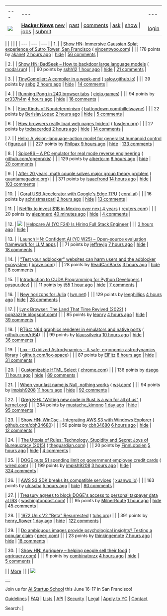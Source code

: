 |     |     |     |
| --- | --- | --- |
| |     |     |     |
| --- | --- | --- |
| [![](https://news.ycombinator.com/y18.svg)](https://news.ycombinator.com/) | **[Hacker News](https://news.ycombinator.com/news)** [new](https://news.ycombinator.com/newest) \| [past](https://news.ycombinator.com/front) \| [comments](https://news.ycombinator.com/newcomments) \| [ask](https://news.ycombinator.com/ask) \| [show](https://news.ycombinator.com/show) \| [jobs](https://news.ycombinator.com/jobs) \| [submit](https://news.ycombinator.com/submit) | [login](https://news.ycombinator.com/login?goto=news) | |

| |     |     |     |
| --- | --- | --- |
| 1. |  | [Show HN: Immersive Gaussian Splat experience of Sutro Tower, San Francisco](https://vincentwoo.com/3d/sutro_tower/) ( [vincentwoo.com](https://news.ycombinator.com/from?site=vincentwoo.com)) |
|  | 178 points by [akanet](https://news.ycombinator.com/user?id=akanet) [2 hours ago](https://news.ycombinator.com/item?id=43120582) \| [hide](https://news.ycombinator.com/hide?id=43120582&goto=news) \| [56 comments](https://news.ycombinator.com/item?id=43120582) |

| 2. |  | [Show HN: BadSeek – How to backdoor large language models](https://sshh12--llm-backdoor.modal.run/) ( [modal.run](https://news.ycombinator.com/from?site=modal.run)) |
|  | 60 points by [sshh12](https://news.ycombinator.com/user?id=sshh12) [1 hour ago](https://news.ycombinator.com/item?id=43121383) \| [hide](https://news.ycombinator.com/hide?id=43121383&goto=news) \| [21 comments](https://news.ycombinator.com/item?id=43121383) |

| 3. |  | [TinyCompiler: A compiler in a week-end](https://ssloy.github.io/tinycompiler/) ( [ssloy.github.io](https://news.ycombinator.com/from?site=ssloy.github.io)) |
|  | 39 points by [sebg](https://news.ycombinator.com/user?id=sebg) [2 hours ago](https://news.ycombinator.com/item?id=43120873) \| [hide](https://news.ycombinator.com/hide?id=43120873&goto=news) \| [14 comments](https://news.ycombinator.com/item?id=43120873) |

| 4. |  | [Running Pong in 240 browser tabs](https://eieio.games/blog/running-pong-in-240-browser-tabs/) ( [eieio.games](https://news.ycombinator.com/from?site=eieio.games)) |
|  | 94 points by [pr337h4m](https://news.ycombinator.com/user?id=pr337h4m) [4 hours ago](https://news.ycombinator.com/item?id=43119086) \| [hide](https://news.ycombinator.com/hide?id=43119086&goto=news) \| [16 comments](https://news.ycombinator.com/item?id=43119086) |

| 5. |  | [Five Kinds of Nondeterminism](https://buttondown.com/hillelwayne/archive/five-kinds-of-nondeterminism/) ( [buttondown.com/hillelwayne](https://news.ycombinator.com/from?site=buttondown.com/hillelwayne)) |
|  | 22 points by [BerislavLopac](https://news.ycombinator.com/user?id=BerislavLopac) [2 hours ago](https://news.ycombinator.com/item?id=43107317) \| [hide](https://news.ycombinator.com/hide?id=43107317&goto=news) \| [5 comments](https://news.ycombinator.com/item?id=43107317) |

| 6. |  | [How browsers really load web pages \[video\]](https://fosdem.org/2025/schedule/event/fosdem-2025-4852-how-browsers-really-load-web-pages/) ( [fosdem.org](https://news.ycombinator.com/from?site=fosdem.org)) |
|  | 27 points by [todsacerdoti](https://news.ycombinator.com/user?id=todsacerdoti) [2 hours ago](https://news.ycombinator.com/item?id=43081678) \| [hide](https://news.ycombinator.com/hide?id=43081678&goto=news) \| [14 comments](https://news.ycombinator.com/item?id=43081678) |

| 7. |  | [Helix: A vision-language-action model for generalist humanoid control](https://www.figure.ai/news/helix) ( [figure.ai](https://news.ycombinator.com/from?site=figure.ai)) |
|  | 227 points by [Philpax](https://news.ycombinator.com/user?id=Philpax) [9 hours ago](https://news.ycombinator.com/item?id=43115079) \| [hide](https://news.ycombinator.com/hide?id=43115079&goto=news) \| [133 comments](https://news.ycombinator.com/item?id=43115079) |

| 8. |  | [Spice86 – A PC emulator for real mode reverse engineering](https://github.com/OpenRakis/Spice86) ( [github.com/openrakis](https://news.ycombinator.com/from?site=github.com/openrakis)) |
|  | 129 points by [alberto-m](https://news.ycombinator.com/user?id=alberto-m) [8 hours ago](https://news.ycombinator.com/item?id=43116112) \| [hide](https://news.ycombinator.com/hide?id=43116112&goto=news) \| [20 comments](https://news.ycombinator.com/item?id=43116112) |

| 9. |  | [After 20 years, math couple solves major group theory problem](https://www.quantamagazine.org/after-20-years-math-couple-solves-major-group-theory-problem-20250219/) ( [quantamagazine.org](https://news.ycombinator.com/from?site=quantamagazine.org)) |
|  | 371 points by [isaacfrond](https://news.ycombinator.com/user?id=isaacfrond) [14 hours ago](https://news.ycombinator.com/item?id=43113024) \| [hide](https://news.ycombinator.com/hide?id=43113024&goto=news) \| [103 comments](https://news.ycombinator.com/item?id=43113024) |

| 10. |  | [Coral USB Accelerator with Google's Edge TPU](https://coral.ai/products/accelerator) ( [coral.ai](https://news.ycombinator.com/from?site=coral.ai)) |
|  | 16 points by [achristmascarl](https://news.ycombinator.com/user?id=achristmascarl) [2 hours ago](https://news.ycombinator.com/item?id=43089727) \| [hide](https://news.ycombinator.com/hide?id=43089727&goto=news) \| [13 comments](https://news.ycombinator.com/item?id=43089727) |

| 11. |  | [Netflix to invest $1B in Mexico over next 4 years](https://www.reuters.com/business/media-telecom/netflix-invest-1-billion-mexico-over-next-4-years-2025-02-20/) ( [reuters.com](https://news.ycombinator.com/from?site=reuters.com)) |
|  | 20 points by [alephnerd](https://news.ycombinator.com/user?id=alephnerd) [40 minutes ago](https://news.ycombinator.com/item?id=43121905) \| [hide](https://news.ycombinator.com/hide?id=43121905&goto=news) \| [4 comments](https://news.ycombinator.com/item?id=43121905) |

| 12. | ![](https://news.ycombinator.com/s.gif) | [Helpcare AI (YC F24) Is Hiring Full Stack Engineer](https://news.ycombinator.com/item?id=43120130) |
|  | [3 hours ago](https://news.ycombinator.com/item?id=43120130) \| [hide](https://news.ycombinator.com/hide?id=43120130&goto=news) |

| 13. |  | [Launch HN: Confident AI (YC W25) – Open-source evaluation framework for LLM apps](https://news.ycombinator.com/item?id=43116633) |
|  | 71 points by [jeffreyip](https://news.ycombinator.com/user?id=jeffreyip) [7 hours ago](https://news.ycombinator.com/item?id=43116633) \| [hide](https://news.ycombinator.com/hide?id=43116633&goto=news) \| [18 comments](https://news.ycombinator.com/item?id=43116633) |

| 14. |  | ["Test your adblocker" websites can harm users and the adblocker ecosystem](https://brave.com/blog/adblocker-testing-websites-harm-users/) ( [brave.com](https://news.ycombinator.com/from?site=brave.com)) |
|  | 28 points by [ReadCarlBarks](https://news.ycombinator.com/user?id=ReadCarlBarks) [3 hours ago](https://news.ycombinator.com/item?id=43120186) \| [hide](https://news.ycombinator.com/hide?id=43120186&goto=news) \| [8 comments](https://news.ycombinator.com/item?id=43120186) |

| 15. |  | [Introduction to CUDA Programming for Python Developers](https://www.pyspur.dev/blog/introduction_cuda_programming) ( [pyspur.dev](https://news.ycombinator.com/from?site=pyspur.dev)) |
|  | 11 points by [t55](https://news.ycombinator.com/user?id=t55) [1 hour ago](https://news.ycombinator.com/item?id=43121059) \| [hide](https://news.ycombinator.com/hide?id=43121059&goto=news) \| [7 comments](https://news.ycombinator.com/item?id=43121059) |

| 16. |  | [New horizons for Julia](https://lwn.net/Articles/1006117/) ( [lwn.net](https://news.ycombinator.com/from?site=lwn.net)) |
|  | 129 points by [leephillips](https://news.ycombinator.com/user?id=leephillips) [4 hours ago](https://news.ycombinator.com/item?id=43118962) \| [hide](https://news.ycombinator.com/hide?id=43118962&goto=news) \| [28 comments](https://news.ycombinator.com/item?id=43118962) |

| 17. |  | [Lynx Browser: The Land That Time Revived (2022)](https://popzazzle.blogspot.com/2022/06/lynx-browser-land-that-time-revived.html) ( [popzazzle.blogspot.com](https://news.ycombinator.com/from?site=popzazzle.blogspot.com)) |
|  | 85 points by [leonry](https://news.ycombinator.com/user?id=leonry) [4 hours ago](https://news.ycombinator.com/item?id=43119238) \| [hide](https://news.ycombinator.com/hide?id=43119238&goto=news) \| [39 comments](https://news.ycombinator.com/item?id=43119238) |

| 18. |  | [RT64: N64 graphics renderer in emulators and native ports](https://github.com/rt64/rt64) ( [github.com/rt64](https://news.ycombinator.com/from?site=github.com/rt64)) |
|  | 99 points by [klaussilveira](https://news.ycombinator.com/user?id=klaussilveira) [10 hours ago](https://news.ycombinator.com/item?id=43114362) \| [hide](https://news.ycombinator.com/hide?id=43114362&goto=news) \| [36 comments](https://news.ycombinator.com/item?id=43114362) |

| 19. |  | [Lox – Oxidized Astrodynamics – A safe, ergonomic astrodynamics library](https://github.com/lox-space/lox) ( [github.com/lox-space](https://news.ycombinator.com/from?site=github.com/lox-space)) |
|  | 87 points by [ElFitz](https://news.ycombinator.com/user?id=ElFitz) [8 hours ago](https://news.ycombinator.com/item?id=43115735) \| [hide](https://news.ycombinator.com/hide?id=43115735&goto=news) \| [31 comments](https://news.ycombinator.com/item?id=43115735) |

| 20. |  | [Customizable HTML Select](https://developer.chrome.com/blog/rfc-customizable-select) ( [chrome.com](https://news.ycombinator.com/from?site=chrome.com)) |
|  | 136 points by [dsego](https://news.ycombinator.com/user?id=dsego) [11 hours ago](https://news.ycombinator.com/item?id=43113790) \| [hide](https://news.ycombinator.com/hide?id=43113790&goto=news) \| [89 comments](https://news.ycombinator.com/item?id=43113790) |

| 21. |  | [When your last name is Null, nothing works](https://www.wsj.com/lifestyle/null-last-name-computer-scientists-forms-f0a43b08) ( [wsj.com](https://news.ycombinator.com/from?site=wsj.com)) |
|  | 94 points by [impish9208](https://news.ycombinator.com/user?id=impish9208) [11 hours ago](https://news.ycombinator.com/item?id=43113997) \| [hide](https://news.ycombinator.com/hide?id=43113997&goto=news) \| [92 comments](https://news.ycombinator.com/item?id=43113997) |

| 22. |  | [Greg K-H: "Writing new code in Rust is a win for all of us"](https://lore.kernel.org/rust-for-linux/2025021954-flaccid-pucker-f7d9@gregkh/) ( [kernel.org](https://news.ycombinator.com/from?site=kernel.org)) |
|  | 284 points by [mustache\_kimono](https://news.ycombinator.com/user?id=mustache_kimono) [1 day ago](https://news.ycombinator.com/item?id=43101204) \| [hide](https://news.ycombinator.com/hide?id=43101204&goto=news) \| [95 comments](https://news.ycombinator.com/item?id=43101204) |

| 23. |  | [Show HN: WinCse – Integrating AWS S3 with Windows Explorer](https://github.com/cbh34680/WinCse) ( [github.com/cbh34680](https://news.ycombinator.com/from?site=github.com/cbh34680)) |
|  | 50 points by [cbh34680](https://news.ycombinator.com/user?id=cbh34680) [6 hours ago](https://news.ycombinator.com/item?id=43117895) \| [hide](https://news.ycombinator.com/hide?id=43117895&goto=news) \| [12 comments](https://news.ycombinator.com/item?id=43117895) |

| 24. |  | [The Utopia of Rules: Technology, Stupidity and Secret Joys of Bureaucracy (2015)](https://www.theguardian.com/books/2015/may/06/the-utopia-of-rules-on-technology-stupidity-and-the-secret-joys-of-bureaucracy-david-graeber-review) ( [theguardian.com](https://news.ycombinator.com/from?site=theguardian.com)) |
|  | 20 points by [FinnLobsien](https://news.ycombinator.com/user?id=FinnLobsien) [5 hours ago](https://news.ycombinator.com/item?id=43118160) \| [hide](https://news.ycombinator.com/hide?id=43118160&goto=news) \| [4 comments](https://news.ycombinator.com/item?id=43118160) |

| 25. |  | [DOGE puts $1 spending limit on government employee credit cards](https://www.wired.com/story/doge-government-credit-cards/) ( [wired.com](https://news.ycombinator.com/from?site=wired.com)) |
|  | 199 points by [impish9208](https://news.ycombinator.com/user?id=impish9208) [3 hours ago](https://news.ycombinator.com/item?id=43120231) \| [hide](https://news.ycombinator.com/hide?id=43120231&goto=news) \| [324 comments](https://news.ycombinator.com/item?id=43120231) |

| 26. |  | [AWS S3 SDK breaks its compatible services](https://xuanwo.io/links/2025/02/aws_s3_sdk_breaks_its_compatible_services/) ( [xuanwo.io](https://news.ycombinator.com/from?site=xuanwo.io)) |
|  | 163 points by [ulrischa](https://news.ycombinator.com/user?id=ulrischa) [5 hours ago](https://news.ycombinator.com/item?id=43118592) \| [hide](https://news.ycombinator.com/hide?id=43118592&goto=news) \| [80 comments](https://news.ycombinator.com/item?id=43118592) |

| 27. |  | [Treasury agrees to block DOGE's access to personal taxpayer data at IRS](https://www.washingtonpost.com/business/2025/02/20/doge-irs-taxpayer-data-privacy/) ( [washingtonpost.com](https://news.ycombinator.com/from?site=washingtonpost.com)) |
|  | 95 points by [MilnerRoute](https://news.ycombinator.com/user?id=MilnerRoute) [1 hour ago](https://news.ycombinator.com/item?id=43121306) \| [hide](https://news.ycombinator.com/hide?id=43121306&goto=news) \| [45 comments](https://news.ycombinator.com/item?id=43121306) |

| 28. |  | [1972 Unix V2 "Beta" Resurrected](https://www.tuhs.org/pipermail/tuhs/2025-February/031420.html) ( [tuhs.org](https://news.ycombinator.com/from?site=tuhs.org)) |
|  | 391 points by [henry\_flower](https://news.ycombinator.com/user?id=henry_flower) [1 day ago](https://news.ycombinator.com/item?id=43108091) \| [hide](https://news.ycombinator.com/hide?id=43108091&goto=news) \| [122 comments](https://news.ycombinator.com/item?id=43108091) |

| 29. |  | [Do ambiguous images provide psychological insights? Testing a popular claim](https://peerj.com/articles/19022/) ( [peerj.com](https://news.ycombinator.com/from?site=peerj.com)) |
|  | 23 points by [thinkingemote](https://news.ycombinator.com/user?id=thinkingemote) [7 hours ago](https://news.ycombinator.com/item?id=43113134) \| [hide](https://news.ycombinator.com/hide?id=43113134&goto=news) \| [18 comments](https://news.ycombinator.com/item?id=43113134) |

| 30. |  | [Show HN: Agriquery – helping people sell their food](https://agriquery.com/) ( [agriquery.com](https://news.ycombinator.com/from?site=agriquery.com)) |
|  | 9 points by [combinatorzx](https://news.ycombinator.com/user?id=combinatorzx) [4 hours ago](https://news.ycombinator.com/item?id=43089294) \| [hide](https://news.ycombinator.com/hide?id=43089294&goto=news) \| [5 comments](https://news.ycombinator.com/item?id=43089294) |

|  | [More](https://news.ycombinator.com/?p=2) | |
| ![](https://news.ycombinator.com/s.gif)

|     |
| --- |
|  |

Join us for [AI Startup School](https://events.ycombinator.com/ai-sus) this June 16-17 in San Francisco!

[Guidelines](https://news.ycombinator.com/newsguidelines.html) \| [FAQ](https://news.ycombinator.com/newsfaq.html) \| [Lists](https://news.ycombinator.com/lists) \| [API](https://github.com/HackerNews/API) \| [Security](https://news.ycombinator.com/security.html) \| [Legal](https://www.ycombinator.com/legal/) \| [Apply to YC](https://www.ycombinator.com/apply/) \| [Contact](mailto:hn@ycombinator.com)

Search: |
